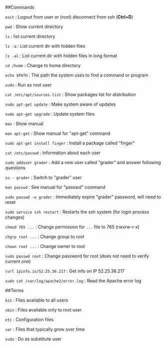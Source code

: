 ##Commands

`exit` : Logout from user or (root) disconnect from ssh (**Ctrl+D**)

`pwd` : Show current directory

`ls` : list current directory

`ls -a` : List current dir with hidden files

`ls -al` : List current dir with hidden files in long format

`cd /home` : Change to home directory

`echo $PATH` : The path the system uses to find a command or program

`sudo` : Run as root user

`cat /etc/apt/sources.list` : Show packages list for distribution

`sudo apt-get update` : Make system aware of updates

`sudo apt-get upgrade` : Update system files

`man` : Show manual

`man apt-get` : Show manual for "apt-get" command

`sudo apt-get install finger` : Install a package called "finger"

`cat /etc/passwd` : Information about each user

`sudo adduser grader` : Add a new user called "grader" and answer following questions

`su - grader` : Switch to "grader" user

`man passwd` : See manual for "passwd" command

`sudo passwd -e grader` : Immediately expire "grader" password, will need to reset

`sudo service ssh restart` : Restarts the ssh system (for login process changes)

`chmod 765 ...` : Change permission for `...` file to 765 (rwxrw-r-x)

`chgrp root ...` : Change group to root

`chown root ...` : Change owner to root

`sudo passwd root` : Change password for root (does not need to verify current one)

`curl ipinfo.io/52.25.36.217` : Get info on IP 52.25.36.217

`sudo cat /var/log/apache2/error.log` : Read the Apache error log

##Terms

`bin` : Files available to all users

`sbin` : Files available only to root user

`etc` : Configuration files

`var` : Files that typically grow over time

`sudo` : Do as substitute user
